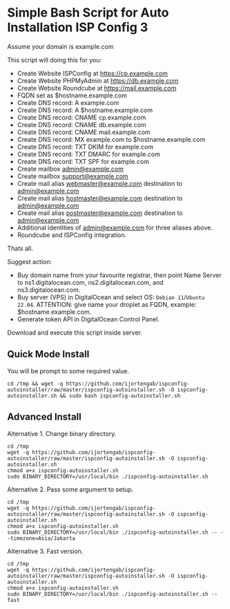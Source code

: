 # Simple Bash Script for Auto Installation ISP Config 3

Assume your domain is example.com

This script will doing this for you:

- Create Website ISPConfig at https://cp.example.com
- Create Website PHPMyAdmin at https://db.example.com
- Create Website Roundcube at https://mail.example.com
- FQDN set as $hostname.example.com
- Create DNS record: A example.com
- Create DNS record: A $hostname.example.com
- Create DNS record: CNAME cp.example.com
- Create DNS record: CNAME db.example.com
- Create DNS record: CNAME mail.example.com
- Create DNS record: MX example.com to $hostname.example.com
- Create DNS record: TXT DKIM for example.com
- Create DNS record: TXT DMARC for example.com
- Create DNS record: TXT SPF for example.com
- Create mailbox admin@example.com
- Create mailbox support@example.com
- Create mail alias webmaster@example.com destination to admin@example.com
- Create mail alias hostmaster@example.com destination to admin@example.com
- Create mail alias postmaster@example.com destination to admin@example.com
- Additional identities of admin@example.com for three aliases above.
- Roundcube and ISPConfig integration.

Thats all.

Suggest action:

- Buy domain name from your favourite registrar, then point Name Server to
  ns1.digitalocean.com, ns2.digitalocean.com, and ns3.digitalocean.com.
- Buy server (VPS) in DigitalOcean and select OS: `Debian 11`/`Ubuntu 22.04`.
  ATTENTION: give name your droplet as FQDN, example: $hostname.example.com.
- Generate token API in DigitalOcean Control Panel.

Download and execute this script inside server.

## Quick Mode Install

You will be prompt to some required value.

```
cd /tmp && wget -q https://github.com/ijortengab/ispconfig-autoinstaller/raw/master/ispconfig-autoinstaller.sh -O ispconfig-autoinstaller.sh && sudo bash ispconfig-autoinstaller.sh
```

## Advanced Install

Alternative 1. Change binary directory.

```
cd /tmp
wget -q https://github.com/ijortengab/ispconfig-autoinstaller/raw/master/ispconfig-autoinstaller.sh -O ispconfig-autoinstaller.sh
chmod a+x ispconfig-autoinstaller.sh
sudo BINARY_DIRECTORY=/usr/local/bin ./ispconfig-autoinstaller.sh
```

Alternative 2. Pass some argument to setup.

```
cd /tmp
wget -q https://github.com/ijortengab/ispconfig-autoinstaller/raw/master/ispconfig-autoinstaller.sh -O ispconfig-autoinstaller.sh
chmod a+x ispconfig-autoinstaller.sh
sudo BINARY_DIRECTORY=/usr/local/bin ./ispconfig-autoinstaller.sh -- --timezone=Asia/Jakarta
```

Alternative 3. Fast version.

```
cd /tmp
wget -q https://github.com/ijortengab/ispconfig-autoinstaller/raw/master/ispconfig-autoinstaller.sh -O ispconfig-autoinstaller.sh
chmod a+x ispconfig-autoinstaller.sh
sudo BINARY_DIRECTORY=/usr/local/bin ./ispconfig-autoinstaller.sh --fast
```

